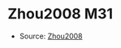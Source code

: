 <a name="material" />

# Zhou2008 M31
<script type="application/ld+json">
  {
    "@context": "https://schema.org/",
    "@type": "ChemicalSubstance",
    "http://purl.org/dc/terms/conformsTo":
      {
        "@type": "CreativeWork",
        "@id": "https://bioschemas.org/profiles/ChemicalSubstance/0.4-RELEASE/"
      },
    "@id": "https://egonw.github.io/nanowiki/nanowiki243.html#material",
    "name": "Zhou2008 M31",
    "sameAs": "http://127.0.0.1/mediawiki/index.php/Special:URIResolver/Zhou2008_M31"
  }
</script>


* Source: [Zhou2008](http://127.0.0.1/mediawiki/index.php/Special:URIResolver/Zhou2008)
